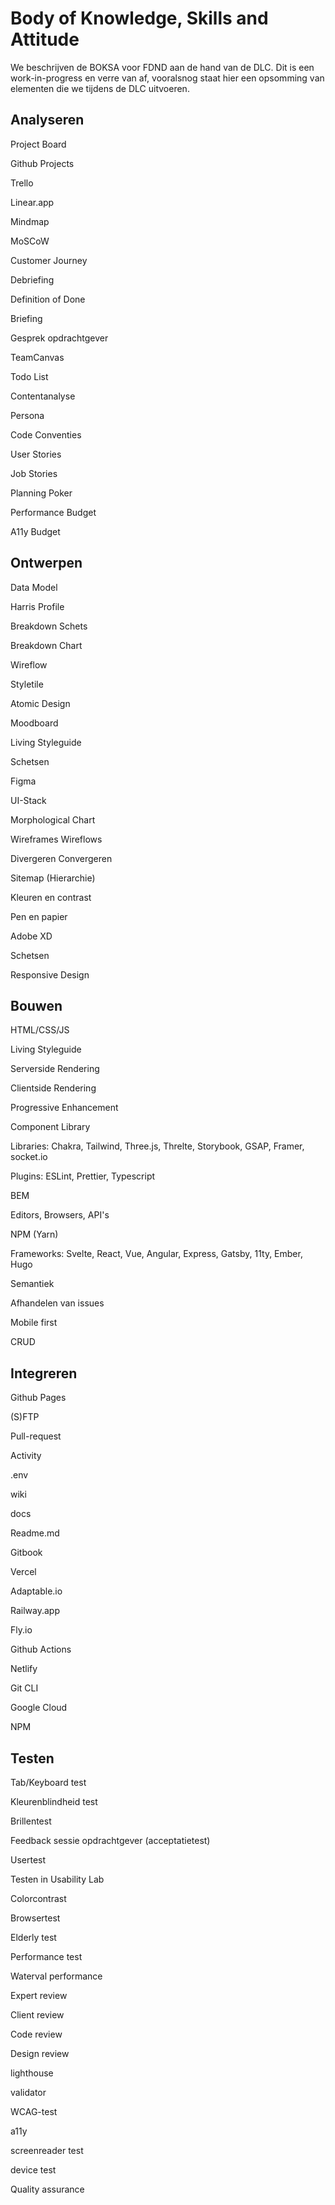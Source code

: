 # Body of Knowledge, Skills and Attitude

We beschrijven de BOKSA voor FDND aan de hand van de DLC. Dit is een work-in-progress en verre van af, vooralsnog staat hier een opsomming van elementen die we tijdens de DLC uitvoeren.

## Analyseren

Project Board

Github Projects

Trello

Linear.app

Mindmap

MoSCoW

Customer Journey

Debriefing

Definition of Done

Briefing

Gesprek opdrachtgever

TeamCanvas

Todo List

Contentanalyse

Persona

Code Conventies

User Stories

Job Stories

Planning Poker

Performance Budget

A11y Budget

## Ontwerpen

Data Model

Harris Profile

Breakdown Schets

Breakdown Chart

Wireflow

Styletile

Atomic Design

Moodboard

Living Styleguide

Schetsen

Figma

UI-Stack

Morphological Chart

Wireframes Wireflows

Divergeren Convergeren

Sitemap (Hierarchie)

Kleuren en contrast

Pen en papier

Adobe XD

Schetsen

Responsive Design

## Bouwen

HTML/CSS/JS

Living Styleguide

Serverside Rendering

Clientside Rendering

Progressive Enhancement

Component Library

Libraries: Chakra, Tailwind, Three.js, Threlte, Storybook, GSAP, Framer, socket.io

Plugins: ESLint, Prettier, Typescript

BEM

Editors, Browsers, API's

NPM (Yarn)

Frameworks: Svelte, React, Vue, Angular, Express, Gatsby, 11ty, Ember, Hugo

Semantiek

Afhandelen van issues

Mobile first

CRUD

## Integreren

Github Pages

(S)FTP

Pull-request

Activity

.env

wiki

docs

Readme.md

Gitbook

Vercel

Adaptable.io

Railway.app

Fly.io

Github Actions

Netlify

Git CLI

Google Cloud

NPM

## Testen

Tab/Keyboard test

Kleurenblindheid test

Brillentest

Feedback sessie opdrachtgever (acceptatietest)

Usertest

Testen in Usability Lab

Colorcontrast

Browsertest

Elderly test

Performance test

Waterval performance

Expert review

Client review

Code review

Design review

lighthouse

validator

WCAG-test

a11y

screenreader test

device test

Quality assurance
